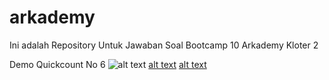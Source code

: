 # arkademy
Ini adalah Repository Untuk Jawaban Soal Bootcamp 10 Arkademy Kloter 2


Demo Quickcount No 6
![alt text](https://github.com/feriferdinan/arkademy/quickcount/demo1.png)
[alt text](https://github.com/feriferdinan/arkademy/quickcount/demo2.png)
[alt text](https://github.com/feriferdinan/arkademy/quickcount/demo3.png)
